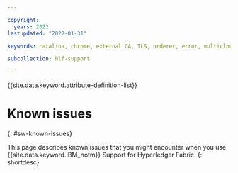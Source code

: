 ```yaml
---

copyright:
  years: 2022
lastupdated: "2022-01-31"

keywords: catalina, chrome, external CA, TLS, orderer, error, multicloud

subcollection: hlf-support

---
```


{{site.data.keyword.attribute-definition-list}}



# Known issues
{: #sw-known-issues}

This page describes known issues that you might encounter when you use {{site.data.keyword.IBM_notm}} Support for Hyperledger Fabric.
{: shortdesc}







